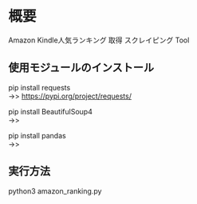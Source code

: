 # 概要
Amazon Kindle人気ランキング 取得
スクレイピング Tool

## 使用モジュールのインストール
pip install requests    
->> https://pypi.org/project/requests/    
		        
pip install BeautifulSoup4    
->>    

pip install pandas    
->>    

## 実行方法
python3 amazon_ranking.py
#
#
